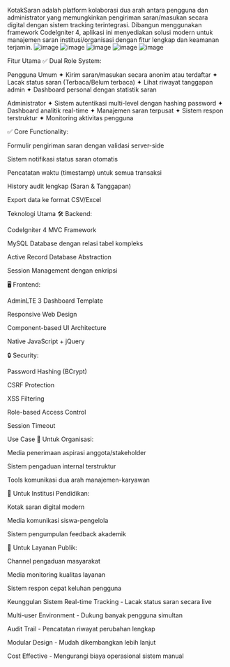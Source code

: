KotakSaran adalah platform kolaborasi dua arah antara pengguna dan administrator yang memungkinkan pengiriman saran/masukan secara digital dengan sistem tracking terintegrasi. Dibangun menggunakan framework CodeIgniter 4, aplikasi ini menyediakan solusi modern untuk manajemen saran institusi/organisasi dengan fitur lengkap dan keamanan terjamin.
![image](https://github.com/user-attachments/assets/7acf960a-f691-49e9-aa8c-d3edb4b6b32f)
![image](https://github.com/user-attachments/assets/a81595e8-d372-4c0f-b261-079ce7c270eb)
![image](https://github.com/user-attachments/assets/5997a62b-80b3-4bee-9082-1576e6f8a850)
![image](https://github.com/user-attachments/assets/6dd8e756-610f-46dc-a68e-d11eac193246)
![image](https://github.com/user-attachments/assets/b3870743-976f-4c93-b023-6c93405eb927)

Fitur Utama
✅ Dual Role System:

Pengguna Umum
✦ Kirim saran/masukan secara anonim atau terdaftar
✦ Lacak status saran (Terbaca/Belum terbaca)
✦ Lihat riwayat tanggapan admin
✦ Dashboard personal dengan statistik saran

Administrator
✦ Sistem autentikasi multi-level dengan hashing password
✦ Dashboard analitik real-time
✦ Manajemen saran terpusat
✦ Sistem respon terstruktur
✦ Monitoring aktivitas pengguna

✅ Core Functionality:

Formulir pengiriman saran dengan validasi server-side

Sistem notifikasi status saran otomatis

Pencatatan waktu (timestamp) untuk semua transaksi

History audit lengkap (Saran & Tanggapan)

Export data ke format CSV/Excel

Teknologi Utama
🛠 Backend:

CodeIgniter 4 MVC Framework

MySQL Database dengan relasi tabel kompleks

Active Record Database Abstraction

Session Management dengan enkripsi

🖥 Frontend:

AdminLTE 3 Dashboard Template

Responsive Web Design

Component-based UI Architecture

Native JavaScript + jQuery

🔒 Security:

Password Hashing (BCrypt)

CSRF Protection

XSS Filtering

Role-based Access Control

Session Timeout

Use Case
💼 Untuk Organisasi:

Media penerimaan aspirasi anggota/stakeholder

Sistem pengaduan internal terstruktur

Tools komunikasi dua arah manajemen-karyawan

🏫 Untuk Institusi Pendidikan:

Kotak saran digital modern

Media komunikasi siswa-pengelola

Sistem pengumpulan feedback akademik

🏥 Untuk Layanan Publik:

Channel pengaduan masyarakat

Media monitoring kualitas layanan

Sistem respon cepat keluhan pengguna

Keunggulan Sistem
Real-time Tracking - Lacak status saran secara live

Multi-user Environment - Dukung banyak pengguna simultan

Audit Trail - Pencatatan riwayat perubahan lengkap

Modular Design - Mudah dikembangkan lebih lanjut

Cost Effective - Mengurangi biaya operasional sistem manual





